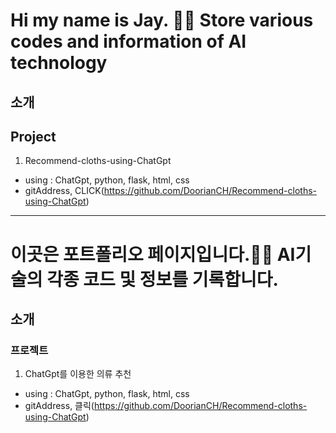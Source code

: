 # Hi my name is Jay. 👋👋 Store various codes and information of AI technology

## 소개

## Project
  1. Recommend-cloths-using-ChatGpt
- using : ChatGpt, python, flask, html, css
- gitAddress, CLICK(https://github.com/DoorianCH/Recommend-cloths-using-ChatGpt)

* * *



# 이곳은 포트폴리오 페이지입니다.👋👋 AI기술의 각종 코드 및 정보를 기록합니다.

## 소개

### 프로젝트
  1. ChatGpt를 이용한 의류 추천 
- using :  ChatGpt, python, flask, html, css
- gitAddress, 클릭(https://github.com/DoorianCH/Recommend-cloths-using-ChatGpt)

<!--
**DoorianCH/DoorianCH** is a ✨ _special_ ✨ repository because its `README.md` (this file) appears on your GitHub profile.

Here are some ideas to get you started:

- 🔭 I’m currently working on ...
- 🌱 I’m currently learning ...
- 👯 I’m looking to collaborate on ...
- 🤔 I’m looking for help with ...
- 💬 Ask me about ...
- 📫 How to reach me: ...
- 😄 Pronouns: ...
- ⚡ Fun fact: ...
-->
